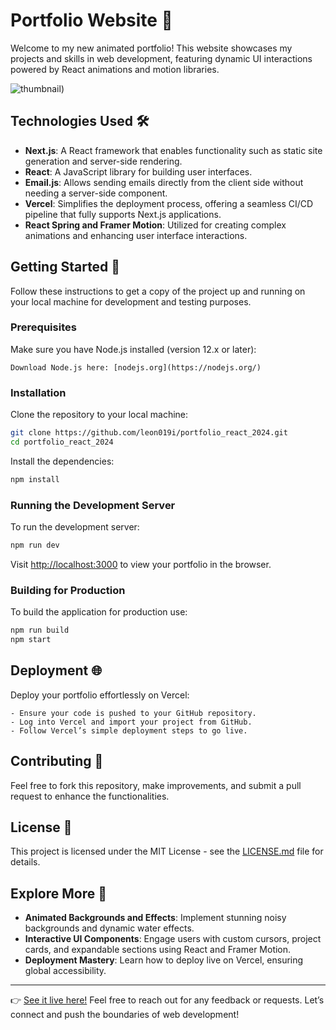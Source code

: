 # Portfolio Website 🚀

Welcome to my new animated portfolio! This website showcases my projects and skills in web development, featuring dynamic UI interactions powered by React animations and motion libraries.

![thumbnail](https://github.com/leon019i/portfolio_react_2024/blob/98c9285d7aeb3e9b13c8f6566bfe1f31acaa9d2b/public/assets/images/DALL%C2%B7E%202024-04-15%2004.21.00%20-%20Create%20a%20professional%20and%20modern%20thumbnail%20for%20a%20portfolio%20showcasing%20the%20personal%20brand%20of%20'Louay%20Fayez'.%20The%20design%20should%20be%20clean%2C%20minimalist%2C%20and.webp))

## Technologies Used 🛠️

- **Next.js**: A React framework that enables functionality such as static site generation and server-side rendering.
- **React**: A JavaScript library for building user interfaces.
- **Email.js**: Allows sending emails directly from the client side without needing a server-side component.
- **Vercel**: Simplifies the deployment process, offering a seamless CI/CD pipeline that fully supports Next.js applications.
- **React Spring and Framer Motion**: Utilized for creating complex animations and enhancing user interface interactions.

## Getting Started 🌟

Follow these instructions to get a copy of the project up and running on your local machine for development and testing purposes.

### Prerequisites

Make sure you have Node.js installed (version 12.x or later):

```plaintext
Download Node.js here: [nodejs.org](https://nodejs.org/)
```

### Installation

Clone the repository to your local machine:

```bash
git clone https://github.com/leon019i/portfolio_react_2024.git
cd portfolio_react_2024
```

Install the dependencies:

```bash
npm install
```

### Running the Development Server

To run the development server:

```bash
npm run dev
```

Visit [http://localhost:3000](http://localhost:3000) to view your portfolio in the browser.

### Building for Production

To build the application for production use:

```bash
npm run build
npm start
```

## Deployment 🌐

Deploy your portfolio effortlessly on Vercel:

```plaintext
- Ensure your code is pushed to your GitHub repository.
- Log into Vercel and import your project from GitHub.
- Follow Vercel’s simple deployment steps to go live.
```

## Contributing 🤝

Feel free to fork this repository, make improvements, and submit a pull request to enhance the functionalities.

## License 📄

This project is licensed under the MIT License - see the [LICENSE.md](LICENSE.md) file for details.

## Explore More 🌈

- **Animated Backgrounds and Effects**: Implement stunning noisy backgrounds and dynamic water effects.
- **Interactive UI Components**: Engage users with custom cursors, project cards, and expandable sections using React and Framer Motion.
- **Deployment Mastery**: Learn how to deploy live on Vercel, ensuring global accessibility.

---

👉 [See it live here!](https://your-live-site-url.com) Feel free to reach out for any feedback or requests. Let’s connect and push the boundaries of web development!
